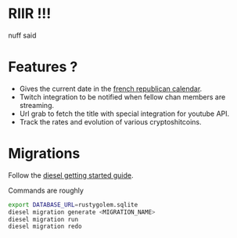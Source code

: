 # RIIR !!!

nuff said

# Features ?

* Gives the current date in the [french republican calendar](https://en.wikipedia.org/wiki/French_Republican_calendar).
* Twitch integration to be notified when fellow chan members are streaming.
* Url grab to fetch the title with special integration for youtube API.
* Track the rates and evolution of various cryptoshitcoins.


# Migrations
Follow the [diesel getting started guide](https://diesel.rs/guides/getting-started.html).

Commands are roughly

```bash
export DATABASE_URL=rustygolem.sqlite
diesel migration generate <MIGRATION_NAME>
diesel migration run
diesel migration redo
```
